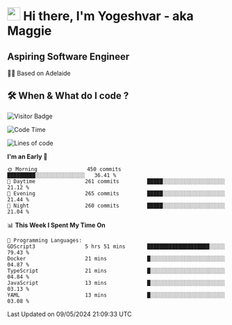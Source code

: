 <h1><img src="https://emojis.slackmojis.com/emojis/images/1531849430/4246/blob-sunglasses.gif?1531849430" width="30"/> Hi there, I'm Yogeshvar - aka Maggie</h1>

## Aspiring Software Engineer
🏂🏻  Based on Adelaide 

## 🛠 When & What do I code ?  

![Visitor Badge](https://visitor-badge.feriirawann.repl.co?username=yogeshvar&repo=yogeshvar&label=Visitors&style=plastic&color=%23457BFF&contentType=svg)

<!--START_SECTION:waka-->
![Code Time](http://img.shields.io/badge/Code%20Time-2%2C892%20hrs%2021%20mins-blue)

![Lines of code](https://img.shields.io/badge/From%20Hello%20World%20I%27ve%20Written-4.2%20million%20lines%20of%20code-blue)

**I'm an Early 🐤** 

```text
🌞 Morning                450 commits         █████████░░░░░░░░░░░░░░░░   36.41 % 
🌆 Daytime                261 commits         █████░░░░░░░░░░░░░░░░░░░░   21.12 % 
🌃 Evening                265 commits         █████░░░░░░░░░░░░░░░░░░░░   21.44 % 
🌙 Night                  260 commits         █████░░░░░░░░░░░░░░░░░░░░   21.04 % 
```


📊 **This Week I Spent My Time On** 

```text
💬 Programming Languages: 
GDScript3                5 hrs 51 mins       ████████████████████░░░░░   79.43 % 
Docker                   21 mins             █░░░░░░░░░░░░░░░░░░░░░░░░   04.87 % 
TypeScript               21 mins             █░░░░░░░░░░░░░░░░░░░░░░░░   04.84 % 
JavaScript               13 mins             █░░░░░░░░░░░░░░░░░░░░░░░░   03.13 % 
YAML                     13 mins             █░░░░░░░░░░░░░░░░░░░░░░░░   03.08 % 
```


 Last Updated on 09/05/2024 21:09:33 UTC
<!--END_SECTION:waka-->
